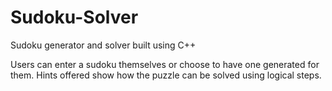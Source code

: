 # Sudoku-Solver
Sudoku generator and solver built using C++

Users can enter a sudoku themselves or choose to have one generated for them.
Hints offered show how the puzzle can be solved using logical steps.
